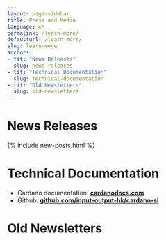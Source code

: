 ```yaml
---
layout: page-sidebar
title: Press and Media
language: en
permalink: /learn-more/
defaulturl: /learn-more/
slug: learn-more
anchors:
- tit: "News Releases"
  slug: news-releases
- tit: "Technical Documentation"
  slug: technical-documentation
- tit: "Old Newsletters"
  slug: old-newsletters
---
```

# News Releases

{% include new-posts.html %}

# Technical Documentation

- Cardano documentation: **[cardanodocs.com](https://cardanodocs.com)**
- Github: **[github.com/input-output-hk/cardano-sl](https://github.com/input-output-hk/cardano-sl)**


# Old Newsletters

<script language="javascript" src="//cardanofoundation.us12.list-manage.com/generate-js/?u=b5863ecf4cd79d93ef3aed2cf&fid=13013&show=10" type="text/javascript"></script>

<script type="text/javascript" src="{{ '/js/old-newletters.js' | prepend: site.baseurl }}"></script>

